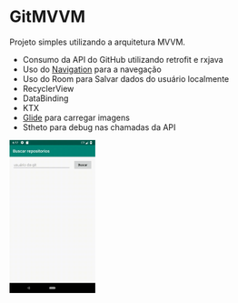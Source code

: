 # GitMVVM

Projeto simples utilizando a arquitetura MVVM.

* Consumo da API do GitHub utilizando retrofit e rxjava
* Uso do [Navigation](https://developer.android.com/guide/navigation) para a navegação
* Uso do Room para Salvar dados do usuário localmente
* RecyclerView
* DataBinding
* KTX
* [Glide](https://github.com/bumptech/glide) para carregar imagens
* Stheto para debug nas chamadas da API



<img src="git.gif" width="30%">

